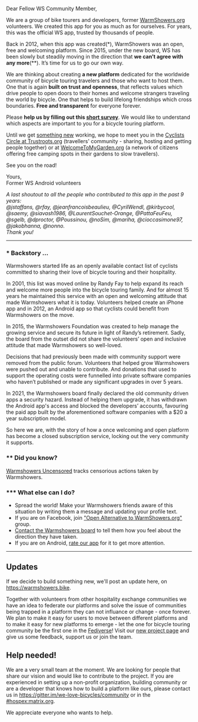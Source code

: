 Dear Fellow WS Community Member,
        
We are a group of bike tourers and developers, former [WarmShowers.org](https://warmshowers.org) volunteers. We created this app for you as much as for ourselves. For years, this was the official WS app, trusted by thousands of people.
        
Back in 2012, when this app was created(\*), WarmShowers was an open, free and welcoming platform. Since 2015, under the new board, WS has been slowly but steadily moving in the direction that **we can’t agree with any more**(\*\*). It’s time for us to go our own way. 
        
We are thinking about creating **a new platform** dedicated for the worldwide community of bicycle touring travelers and those who want to host them. One that is again **built on trust and openness**, that reflects values which drive people to open doors to their homes and welcome strangers traveling the world by bicycle. One that helps to build lifelong friendships which cross boundaries. **Free and transparent** for everyone forever.
        
Please **help us by filling out this [short survey](https://warmshowers.github.io/wsandroid/survey)**. We would like to understand which aspects are important to you for a bicycle touring platform.

Until we get [something new](https://fedihospex.github.io) working, we hope to meet you in the [Cyclists Circle at Trustroots.org](https://www.trustroots.org/?circle=cyclists) (travellers' community - sharing, hosting and getting people together) or at [WelcomeToMyGarden.org](https://WelcomeToMyGarden.org) (a network of citizens offering free camping spots in their gardens to slow travellers).

See you on the road!

Yours,\
Former WS Android volunteers

*A last shoutout to all the people who contributed to this app in the past 9 years:\
@jstaffans, @rfay, @jeanfrancoisbeaulieu, @CyrilWendl, @kirbycool, @saemy, @siavash1986, @LaurentSouchet-Orange, @PattaFeuFeu, @sgelb, @dproctor, @Poussinou, @noSim, @mariha, @cioccasimone97, @jakobhanna, @nonno.<br/>
Thank you!*

---

### \* Backstory ...

Warmshowers started life as an openly available contact list of cyclists committed to sharing their love of bicycle touring and their hospitality.

In 2001, this list was moved online by Randy Fay to help expand its reach and welcome more people into the bicycle touring family. And for almost 15 years he maintained this service with an open and welcoming attitude that made Warmshowers what it is today. Volunteers helped create an iPhone app and in 2012, an Android app so that cyclists could benefit from Warmshowers on the move.

In 2015, the Warmshowers Foundation was created to help manage the growing service and secure its future in light of Randy’s retirement. Sadly, the board from the outset did not share the volunteers’ open and inclusive attitude that made Warmshowers so well-loved.

Decisions that had previously been made with community support were removed from the public forum. Volunteers that helped grow Warmshowers were pushed out and unable to contribute. And donations that used to support the operating costs were funnelled into private software companies who haven’t published or made any significant upgrades in over 5 years.

In 2021, the Warmshowers board finally declared the old community driven apps a security hazard. Instead of helping them upgrade, it has withdrawn the Android app's access and blocked the developers’ accounts, favouring the paid app built by the aforementioned software companies with a $20 a year subscription model.

So here we are, with the story of how a once welcoming and open platform has become a closed subscription service, locking out the very community it supports.


### \*\* Did you know?

[Warmshowers Uncensored](https://gitlab.com/-/snippets/2111860) tracks censorious actions taken by Warmshowers.


### \*\*\* What else can I do?

* Spread the world! Make your Warmshowers friends aware of this situation by writing them a message and updating your profile text.
* If you are on Facebook, join ["Open Alternative to WarmShowers.org"](https://www.facebook.com/groups/243374777243989) group.
* [Contact the Warmshowers board](https://www.warmshowers.org/contact) to tell them how you feel about the direction they have taken.
* If you are on Android, [rate our app](https://play.google.com/store/apps/details?id=fi.bitrite.android.ws) for it to get more attention.

---


## Updates

If we decide to build something new, we'll post an update here, on <https://warmshowers.bike>.

Together with volunteers from other hospitality exchange communities we have an idea to federate our platforms and solve the issue of communities being trapped in a platform they can not influance or change - once forever. We plan to make it easy for users to move between different platforms and to make it easy for new platforms to emerge - let the one for bicycle touring community be the first one in the [Fediverse](https://en.wikipedia.org/wiki/Fediverse)! Visit our [new project page](https://fedihospex.github.io) and give us some feedback, support us or join the team.


## Help needed!

We are a very small team at the moment. We are looking for people that share our
vision and would like to contribute to the project.
If you are experienced in setting up a non-profit organization, building
community or are a developer that knows how to build a platform like ours,
please contact us in <https://gitter.im/we-love-bicycles/community> or in the [#hospex:matrix.org](https://matrix.to/#/#hospex:matrix.org).

We appreciate everyone who wants to help. 
